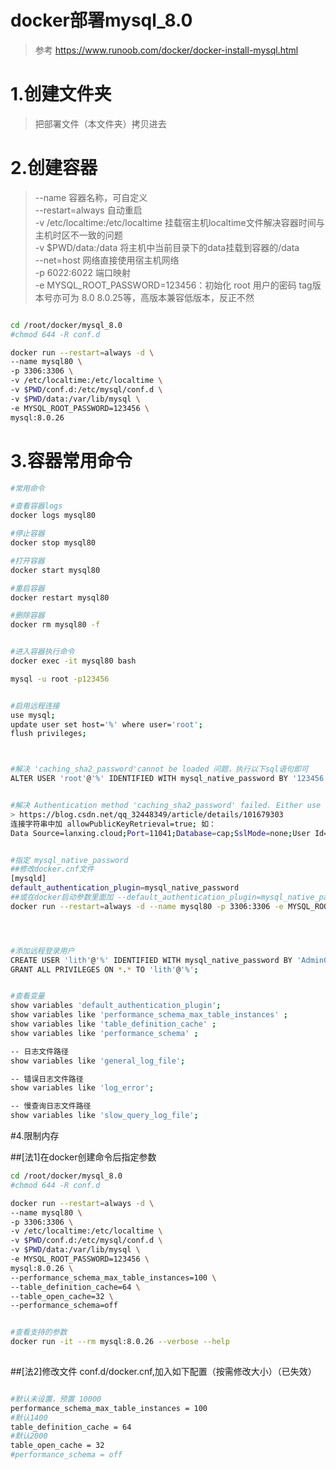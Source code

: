 # docker部署mysql_8.0
> 参考 https://www.runoob.com/docker/docker-install-mysql.html


# 1.创建文件夹
> 把部署文件（本文件夹）拷贝进去


# 2.创建容器
> --name 容器名称，可自定义  
> --restart=always 自动重启  
> -v /etc/localtime:/etc/localtime 挂载宿主机localtime文件解决容器时间与主机时区不一致的问题  
> -v $PWD/data:/data 将主机中当前目录下的data挂载到容器的/data  
> --net=host 网络直接使用宿主机网络  
> -p 6022:6022 端口映射  
> -e MYSQL_ROOT_PASSWORD=123456：初始化 root 用户的密码
> tag版本号亦可为 8.0  8.0.25等，高版本兼容低版本，反正不然

``` bash

cd /root/docker/mysql_8.0
#chmod 644 -R conf.d

docker run --restart=always -d \
--name mysql80 \
-p 3306:3306 \
-v /etc/localtime:/etc/localtime \
-v $PWD/conf.d:/etc/mysql/conf.d \
-v $PWD/data:/var/lib/mysql \
-e MYSQL_ROOT_PASSWORD=123456 \
mysql:8.0.26


```


# 3.容器常用命令

``` bash
#常用命令

#查看容器logs
docker logs mysql80

#停止容器
docker stop mysql80

#打开容器
docker start mysql80

#重启容器
docker restart mysql80

#删除容器
docker rm mysql80 -f


#进入容器执行命令
docker exec -it mysql80 bash

mysql -u root -p123456


#启用远程连接
use mysql;
update user set host='%' where user='root';
flush privileges;



#解决 'caching_sha2_password'cannot be loaded 问题，执行以下sql语句即可
ALTER USER 'root'@'%' IDENTIFIED WITH mysql_native_password BY '123456'


#解决 Authentication method 'caching_sha2_password' failed. Either use a secure connection, specify the server's RSA public key with ServerRSAPublicKeyFile, or set AllowPublicKeyRetrieval=True.
> https://blog.csdn.net/qq_32448349/article/details/101679303
连接字符串中加 allowPublicKeyRetrieval=true; 如：
Data Source=lanxing.cloud;Port=11041;Database=cap;SslMode=none;User Id=root;Password=123456;CharSet=utf8;allowPublicKeyRetrieval=true;


#指定 mysql_native_password
##修改docker.cnf文件
[mysqld]
default_authentication_plugin=mysql_native_password
##或在docker启动参数里面加 --default_authentication_plugin=mysql_native_password 如
docker run --restart=always -d --name mysql80 -p 3306:3306 -e MYSQL_ROOT_PASSWORD=123456 mysql:8.0.26 --default_authentication_plugin=mysql_native_password




#添加远程登录用户
CREATE USER 'lith'@'%' IDENTIFIED WITH mysql_native_password BY 'Admin0123';
GRANT ALL PRIVILEGES ON *.* TO 'lith'@'%';


#查看变量
show variables 'default_authentication_plugin';
show variables like 'performance_schema_max_table_instances' ;
show variables like 'table_definition_cache' ;
show variables like 'performance_schema' ;

-- 日志文件路径
show variables like 'general_log_file';

-- 错误日志文件路径
show variables like 'log_error';

-- 慢查询日志文件路径
show variables like 'slow_query_log_file';

```




 
#4.限制内存

##[法1]在docker创建命令后指定参数

``` bash
cd /root/docker/mysql_8.0
#chmod 644 -R conf.d

docker run --restart=always -d \
--name mysql80 \
-p 3306:3306 \
-v /etc/localtime:/etc/localtime \
-v $PWD/conf.d:/etc/mysql/conf.d \
-v $PWD/data:/var/lib/mysql \
-e MYSQL_ROOT_PASSWORD=123456 \
mysql:8.0.26 \
--performance_schema_max_table_instances=100 \
--table_definition_cache=64 \
--table_open_cache=32 \
--performance_schema=off


#查看支持的参数
docker run -it --rm mysql:8.0.26 --verbose --help
 
```



##[法2]修改文件 conf.d/docker.cnf,加入如下配置（按需修改大小）（已失效）
``` bash

#默认未设置，预置 10000 
performance_schema_max_table_instances = 100
#默认1400
table_definition_cache = 64
#默认2000
table_open_cache = 32
#performance_schema = off

 
```
